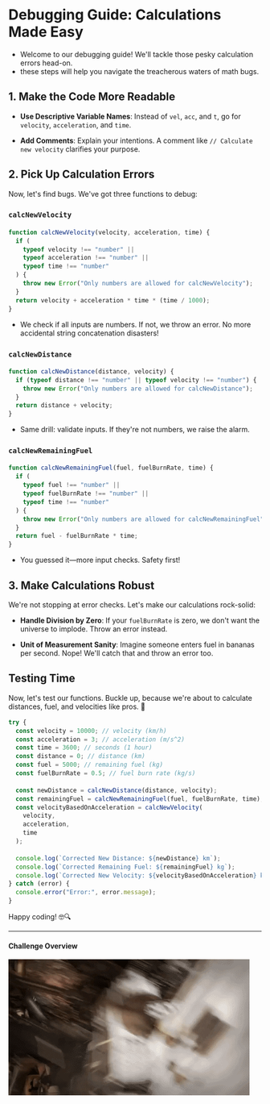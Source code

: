 # Debugging Guide: Calculations Made Easy

- Welcome to our debugging guide! We'll tackle those pesky calculation errors head-on.
- these steps will help you navigate the treacherous waters of math bugs.

## 1. Make the Code More Readable


- **Use Descriptive Variable Names**: Instead of `vel`, `acc`, and `t`, go for `velocity`, `acceleration`, and `time`. 

- **Add Comments**: Explain your intentions. A comment like `// Calculate new velocity` clarifies your purpose.

## 2. Pick Up Calculation Errors

Now, let's find bugs. We've got three functions to debug:

### `calcNewVelocity`

```javascript
function calcNewVelocity(velocity, acceleration, time) {
  if (
    typeof velocity !== "number" ||
    typeof acceleration !== "number" ||
    typeof time !== "number"
  ) {
    throw new Error("Only numbers are allowed for calcNewVelocity");
  }
  return velocity + acceleration * time * (time / 1000);
}
```

- We check if all inputs are numbers. If not, we throw an error. No more accidental string concatenation disasters!

### `calcNewDistance`

```javascript
function calcNewDistance(distance, velocity) {
  if (typeof distance !== "number" || typeof velocity !== "number") {
    throw new Error("Only numbers are allowed for calcNewDistance");
  }
  return distance + velocity;
}
```

- Same drill: validate inputs. If they're not numbers, we raise the alarm.

### `calcNewRemainingFuel`

```javascript
function calcNewRemainingFuel(fuel, fuelBurnRate, time) {
  if (
    typeof fuel !== "number" ||
    typeof fuelBurnRate !== "number" ||
    typeof time !== "number"
  ) {
    throw new Error("Only numbers are allowed for calcNewRemainingFuel");
  }
  return fuel - fuelBurnRate * time;
}
```

- You guessed it—more input checks. Safety first!

## 3. Make Calculations Robust

We're not stopping at error checks. Let's make our calculations rock-solid:

- **Handle Division by Zero**: If your `fuelBurnRate` is zero, we don't want the universe to implode. Throw an error instead.

- **Unit of Measurement Sanity**: Imagine someone enters fuel in bananas per second. Nope! We'll catch that and throw an error too.

## Testing Time

Now, let's test our functions. Buckle up, because we're about to calculate distances, fuel, and velocities like pros. 🚀

```javascript
try {
  const velocity = 10000; // velocity (km/h)
  const acceleration = 3; // acceleration (m/s^2)
  const time = 3600; // seconds (1 hour)
  const distance = 0; // distance (km)
  const fuel = 5000; // remaining fuel (kg)
  const fuelBurnRate = 0.5; // fuel burn rate (kg/s)

  const newDistance = calcNewDistance(distance, velocity);
  const remainingFuel = calcNewRemainingFuel(fuel, fuelBurnRate, time);
  const velocityBasedOnAcceleration = calcNewVelocity(
    velocity,
    acceleration,
    time
  );

  console.log(`Corrected New Distance: ${newDistance} km`);
  console.log(`Corrected Remaining Fuel: ${remainingFuel} kg`);
  console.log(`Corrected New Velocity: ${velocityBasedOnAcceleration} km/h`);
} catch (error) {
  console.error("Error:", error.message);
}
```

 Happy coding! 🤓🔍

---



#### Challenge Overview


![alt text](mars.gif)

